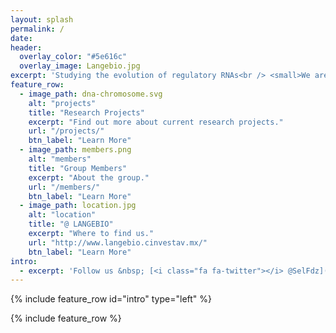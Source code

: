 ```yaml
---
layout: splash
permalink: /
date:
header:
  overlay_color: "#5e616c"
  overlay_image: Langebio.jpg
excerpt: 'Studying the evolution of regulatory RNAs<br /> <small>We are hiring!</small><br />'
feature_row:
  - image_path: dna-chromosome.svg
    alt: "projects"
    title: "Research Projects"
    excerpt: "Find out more about current research projects."
    url: "/projects/"
    btn_label: "Learn More"
  - image_path: members.png
    alt: "members"
    title: "Group Members"
    excerpt: "About the group."
    url: "/members/"
    btn_label: "Learn More"
  - image_path: location.jpg 
    alt: "location"
    title: "@ LANGEBIO"
    excerpt: "Where to find us."
    url: "http://www.langebio.cinvestav.mx/"
    btn_label: "Learn More"
intro:
  - excerpt: 'Follow us &nbsp; [<i class="fa fa-twitter"></i> @SelFdz](https://twitter.com/SelFdz){: .btn .btn--twitter}'
---
```


{% include feature_row id="intro" type="left" %}

{% include feature_row %}
